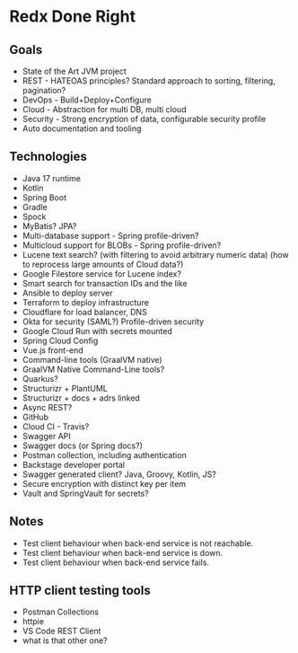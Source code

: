 # Redx Done Right

## Goals

* State of the Art JVM project
* REST - HATEOAS principles? Standard approach to sorting, filtering, pagination?
* DevOps - Build+Deploy+Configure
* Cloud - Abstraction for multi DB, multi cloud
* Security - Strong encryption of data, configurable security profile
* Auto documentation and tooling

## Technologies

* Java 17 runtime
* Kotlin
* Spring Boot
* Gradle
* Spock
* MyBatis? JPA?
* Multi-database support - Spring profile-driven?
* Multicloud support for BLOBs - Spring profile-driven?
* Lucene text search? (with filtering to avoid arbitrary numeric data) (how to reprocess large amounts of Cloud data?)
* Google Filestore service for Lucene index?
* Smart search for transaction IDs and the like
* Ansible to deploy server
* Terraform to deploy infrastructure
* Cloudflare for load balancer, DNS
* Okta for security (SAML?) Profile-driven security
* Google Cloud Run with secrets mounted
* Spring Cloud Config
* Vue.js front-end
* Command-line tools (GraalVM native)
* GraalVM Native Command-Line tools?
* Quarkus?
* Structurizr + PlantUML
* Structurizr + docs + adrs linked
* Async REST?
* GitHub
* Cloud CI - Travis?
* Swagger API
* Swagger docs (or Spring docs?)
* Postman collection, including authentication
* Backstage developer portal
* Swagger generated client? Java, Groovy, Kotlin, JS?
* Secure encryption with distinct key per item
* Vault and SpringVault for secrets?

## Notes

* Test client behaviour when back-end service is not reachable.
* Test client behaviour when back-end service is down.
* Test client behaviour when back-end service fails.

## HTTP client testing tools

* Postman Collections
* httpie
* VS Code REST Client
* what is that other one?
